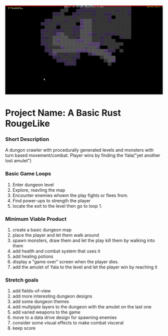 ![alt tag](https://github.com/KiwiCode-s/basic_dungeon_crawler/blob/master/ExamplePics/RustRougelikeGif.gif)

# Project Name: A Basic Rust RougeLike

### Short Description
A dungon crawler with procedurally generated levels and monsters with turn based movement/combat. Player wins by finding the Yala("yet another lost amulet")

### Basic Game Loops
1. Enter dungeon level
2. Explore, reavling the map
3. Encounter enemies whoem the play fights or flees from.
4. Find power-ups to strength the player
5. locate the exit to the level then go to loop 1.

### Minimum Viable Product
1. create a basic dungeon map
2. place the player and let them walk around
3. spawn monsters, draw them and let the play kill them by walking into them
4. add health and combat system that uses it
5. add healing potions
6. display a "game over" screen when the player dies.
7. add the amulet of Yala to the level and let the player win by reaching it

### Stretch goals
1. add fields-of-view
2. add more interesting dungeon designs
3. add some dungeon themes
4. add multpiple layers to the dungeon with the amulet on the last one
5. add varied weapons to the game
6. move to a data drive design for spawning enemies
7. consider some visual effects to make combat visceral 
8. keep score
